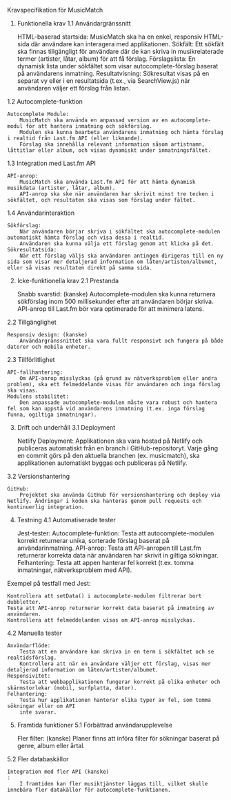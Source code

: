 Kravspecifikation för MusicMatch
1. Funktionella krav
1.1 Användargränssnitt

    HTML-baserad startsida:
        MusicMatch ska ha en enkel, responsiv HTML-sida där användare kan interagera med applikationen.
        Sökfält: Ett sökfält ska finnas tillgängligt för användare där de kan skriva in musikrelaterade termer (artister, låtar, album) för att få förslag.
        Förslagslista: En dynamisk lista under sökfältet som visar autocomplete-förslag baserat på användarens inmatning.
        Resultatvisning: Sökresultat visas på en separat vy eller i en resultatsida (t.ex., via SearchView.js) när användaren väljer ett förslag från listan.

1.2 Autocomplete-funktion

    Autocomplete Module:
        MusicMatch ska använda en anpassad version av en autocomplete-modul för att hantera inmatning och sökförslag.
        Modulen ska kunna bearbeta användarens inmatning och hämta förslag i realtid från Last.fm API (eller liknande).
        Förslag ska innehålla relevant information såsom artistnamn, låttitlar eller album, och visas dynamiskt under inmatningsfältet.

1.3 Integration med Last.fm API

    API-anrop:
        MusicMatch ska använda Last.fm API för att hämta dynamisk musikdata (artister, låtar, album).
        API-anrop ska ske när användaren har skrivit minst tre tecken i sökfältet, och resultaten ska visas som förslag under fältet.

1.4 Användarinteraktion

    Sökförslag:
        När användaren börjar skriva i sökfältet ska autocomplete-modulen automatiskt hämta förslag och visa dessa i realtid.
        Användaren ska kunna välja ett förslag genom att klicka på det.
    Sökresultatsida:
        När ett förslag väljs ska användaren antingen dirigeras till en ny sida som visar mer detaljerad information om låten/artisten/albumet, eller så visas resultaten direkt på samma sida.

2. Icke-funktionella krav
2.1 Prestanda

    Snabb svarstid: (kanske)
        Autocomplete-modulen ska kunna returnera sökförslag inom 500 millisekunder efter att användaren börjar skriva.
        API-anrop till Last.fm bör vara optimerade för att minimera latens.

2.2 Tillgänglighet

    Responsiv design: (kanske)
        Användargränssnittet ska vara fullt responsivt och fungera på både datorer och mobila enheter.

2.3 Tillförlitlighet

    API-fallhantering:
        Om API-anrop misslyckas (på grund av nätverksproblem eller andra problem), ska ett felmeddelande visas för användaren och inga förslag ska visas.
    Modulens stabilitet:
        Den anpassade autocomplete-modulen måste vara robust och hantera fel som kan uppstå vid användarens inmatning (t.ex. inga förslag funna, ogiltiga inmatningar).

3. Drift och underhåll
3.1 Deployment

    Netlify Deployment:
        Applikationen ska vara hostad på Netlify och publiceras automatiskt från en branch i GitHub-repositoryt. Varje gång en commit görs på den aktuella branchen (ex. musicmatch), ska applikationen automatiskt byggas och publiceras på Netlify.

3.2 Versionshantering

    GitHub:
        Projektet ska använda GitHub för versionshantering och deploy via Netlify. Ändringar i koden ska hanteras genom pull requests och kontinuerlig integration.

4. Testning
4.1 Automatiserade tester

    Jest-tester:
        Autocomplete-funktion: Testa att autocomplete-modulen korrekt returnerar unika, sorterade förslag baserat på användarinmatning.
        API-anrop: Testa att API-anropen till Last.fm returnerar korrekta data när användaren har skrivit in giltiga sökningar.
        Felhantering: Testa att appen hanterar fel korrekt (t.ex. tomma inmatningar, nätverksproblem med API).

Exempel på testfall med Jest:

    Kontrollera att setData() i autocomplete-modulen filtrerar bort dubbletter.
    Testa att API-anrop returnerar korrekt data baserat på inmatning av användaren.
    Kontrollera att felmeddelanden visas om API-anrop misslyckas.

4.2 Manuella tester

    Användarflöde:
        Testa att en användare kan skriva in en term i sökfältet och se realtidsförslag.
        Kontrollera att när en användare väljer ett förslag, visas mer detaljerad information om låten/artisten/albumet.
    Responsivitet:
        Testa att webbapplikationen fungerar korrekt på olika enheter och skärmstorlekar (mobil, surfplatta, dator).
    Felhantering:
        Testa hur applikationen hanterar olika typer av fel, som tomma sökningar eller om API
        inte svarar.

5. Framtida funktioner
5.1 Förbättrad användarupplevelse

    Fler filter: (kanske)
        Planer finns att införa filter för sökningar baserat på genre, album eller årtal.

5.2 Fler databaskällor

    Integration med fler API (kanske)
    :
        I framtiden kan fler musiktjänster läggas till, vilket skulle innebära fler datakällor för autocomplete-funktionen.